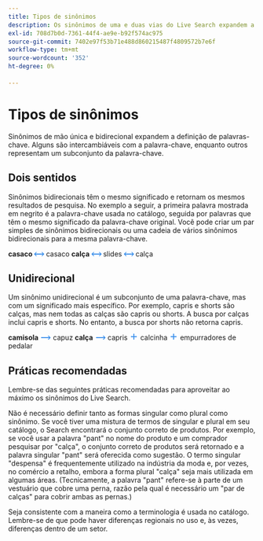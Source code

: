 ```yaml
---
title: Tipos de sinônimos
description: Os sinônimos de uma e duas vias do Live Search expandem a definição de palavras-chave.
exl-id: 708d7b0d-7361-44f4-ae9e-b92f574ac975
source-git-commit: 7402e97f53b71e488d860215487f4809572b7e6f
workflow-type: tm+mt
source-wordcount: '352'
ht-degree: 0%

---
```


# Tipos de sinônimos

Sinônimos de mão única e bidirecional expandem a definição de palavras-chave. Alguns são intercambiáveis com a palavra-chave, enquanto outros representam um subconjunto da palavra-chave.

## Dois sentidos

Sinônimos bidirecionais têm o mesmo significado e retornam os mesmos resultados de pesquisa. No exemplo a seguir, a primeira palavra mostrada em negrito é a palavra-chave usada no catálogo, seguida por palavras que têm o mesmo significado da palavra-chave original. Você pode criar um par simples de sinônimos bidirecionais ou uma cadeia de vários sinônimos bidirecionais para a mesma palavra-chave.

**casaco** ![Seletor bidirecional](assets/btn-two-way.png) casaco
**calça** ![Seletor bidirecional](assets/btn-two-way.png) slides ![Seletor bidirecional](assets/btn-two-way.png) calça

## Unidirecional

Um sinônimo unidirecional é um subconjunto de uma palavra-chave, mas com um significado mais específico. Por exemplo, capris e shorts são calças, mas nem todas as calças são capris ou shorts. A busca por calças inclui capris e shorts. No entanto, a busca por shorts não retorna capris.

**camisola** ![Seletor unidirecional](assets/btn-one-way.png) capuz
**calça** ![Seletor unidirecional](assets/btn-one-way.png) capris ![Seletor unidirecional múltiplo](assets/btn-multiple-one-way.png) calcinha ![Seletor unidirecional múltiplo](assets/btn-multiple-one-way.png) empurradores de pedalar

## Práticas recomendadas

Lembre-se das seguintes práticas recomendadas para aproveitar ao máximo os sinônimos do Live Search.

Não é necessário definir tanto as formas singular como plural como sinônimo. Se você tiver uma mistura de termos de singular e plural em seu catálogo, o Search encontrará o conjunto correto de produtos. Por exemplo, se você usar a palavra &quot;pant&quot; no nome do produto e um comprador pesquisar por &quot;calça&quot;, o conjunto correto de produtos será retornado e a palavra singular &quot;pant&quot; será oferecida como sugestão. O termo singular &quot;despensa&quot; é frequentemente utilizado na indústria da moda e, por vezes, no comércio a retalho, embora a forma plural &quot;calça&quot; seja mais utilizada em algumas áreas. (Tecnicamente, a palavra &quot;pant&quot; refere-se à parte de um vestuário que cobre uma perna, razão pela qual é necessário um &quot;par de calças&quot; para cobrir ambas as pernas.)

Seja consistente com a maneira como a terminologia é usada no catálogo. Lembre-se de que pode haver diferenças regionais no uso e, às vezes, diferenças dentro de um setor.
